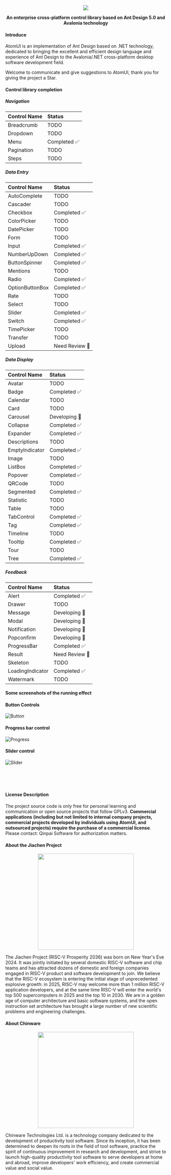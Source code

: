 <p align="center">
    <img src="./docs/images/ATOMUI.png" />
</p>

<div align="center" style = "font-weight: bold">An enterprise cross-platform control library based on Ant Design 5.0 and Avalonia technology</div>

#### Introduce

AtomUI is an implementation of Ant Design based on .NET technology, dedicated to bringing the excellent and efficient design language and experience of Ant Design to the Avalonia/.NET cross-platform desktop software development field.

Welcome to communicate and give suggestions to AtomUI, thank you for giving the project a Star.


#### Control library completion
##### Navigation
| Control Name | Status |
|:-------------|:-------|
| Breadcrumb   | TODO    |
| Dropdown     | TODO    |
| Menu         | Completed ✅  |
| Pagination   | TODO    |
| Steps        | TODO    |

##### Data Entry
| Control Name    | Status        |
|:----------------|:--------------|
| AutoComplete    | TODO          |
| Cascader        | TODO          |
| Checkbox        | Completed ✅   |
| ColorPicker     | TODO          |
| DatePicker      | TODO          |
| Form            | TODO          |
| Input           | Completed ✅   |
| NumberUpDown    | Completed ✅   |
| ButtonSpinner   | Completed ✅   |
| Mentions        | TODO          |
| Radio           | Completed ✅   |
| OptionButtonBox | Completed ✅   |
| Rate            | TODO          |
| Select          | TODO          |
| Slider          | Completed ✅   |
| Switch          | Completed ✅   |
| TimePicker      | TODO          |
| Transfer        | TODO          |
| Upload          | Need Review 🤔 |

##### Data Display
| Control Name   | Status        |
|:---------------|:--------------|
| Avatar         | TODO          |
| Badge          | Completed ✅   |
| Calendar       | TODO          |
| Card           | TODO          |
| Carousel       | Developing 💪 |
| Collapse       | Completed ✅   |
| Expander       | Completed ✅   |
| Descriptions   | TODO          |
| EmptyIndicator | Completed ✅   |
| Image          | TODO          |
| ListBox        | Completed ✅   |
| Popover        | Completed ✅   |
| QRCode         | TODO          |
| Segmented      | Completed ✅   |
| Statistic      | TODO          |
| Table          | TODO          |
| TabControl     | Completed ✅   |
| Tag            | Completed ✅   |
| Timeline       | TODO          |
| Tooltip        | Completed ✅   |
| Tour           | TODO          |
| Tree           | Completed ✅   |

##### Feedback
| Control Name       | Status         |
|:-------------------|:---------------|
| Alert              | Completed ✅    |
| Drawer             | TODO           |
| Message            | Developing 💪  |
| Modal              | Developing 💪  |
| Notification       | Developing 💪  |
| Popconfirm         | Developing 💪  |
| ProgressBar        | Completed ✅    |
| Result             | Need Review 🤔 |
| Skeleton           | TODO           |
| LoadingIndicator   | Completed ✅    |
| Watermark          | TODO           |

#### Some screenshots of the running effect

#### Button Controls

![Button](docs/images/controls/ButtonControl.png)

#### Progress bar control
![Progress](docs/images/controls/ProgressBarControl.png)

#### Slider control
![Slider](docs/images/controls/SliderControl.png)

<div style="height:50px"></div>

#### License Description
The project source code is only free for personal learning and communication or open source projects that follow GPLv3. <strong>Commercial applications (including but not limited to internal company projects, commercial projects developed by individuals using AtomUI, and outsourced projects) require the purchase of a commercial license</strong>. Please contact: Qinpai Software for authorization matters.

#### About the Jiachen Project
<p align="center">
    <img src="./docs/images/jiachenjihua.png" width="300" />
</p>

The Jiachen Project (RISC-V Prosperity 2036) was born on New Year's Eve 2024. It was jointly initiated by several domestic RISC-V software and chip teams and has attracted dozens of domestic and foreign companies engaged in RISC-V product and software development to join. We believe that the RISC-V ecosystem is entering the initial stage of unprecedented explosive growth: in 2025, RISC-V may welcome more than 1 million RISC-V application developers, and at the same time RISC-V will enter the world's top 500 supercomputers in 2025 and the top 10 in 2030. We are in a golden age of computer architecture and basic software systems, and the open instruction set architecture has brought a large number of new scientific problems and engineering challenges.

#### About Chinware

<p align="center">
    <img src="./docs/images/Chinware.png" width="300" />
</p>

Chinware Technologies Ltd. is a technology company dedicated to the development of productivity tool software. Since its inception, it has been determined to deepen its roots in the field of tool software, practice the spirit of continuous improvement in research and development, and strive to launch high-quality productivity tool software to serve developers at home and abroad, improve developers' work efficiency, and create commercial value and social value.